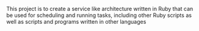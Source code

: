 This project is to create a service like architecture written in Ruby that can be used for scheduling and running tasks, including other Ruby scripts as well as scripts and programs written in other languages